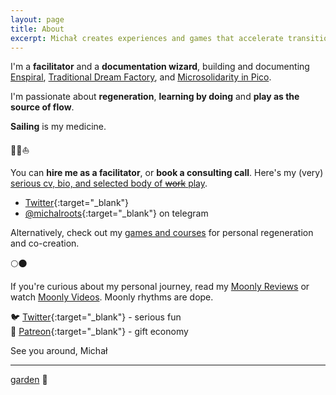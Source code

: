 ```yaml
---
layout: page
title: About
excerpt: Michał creates experiences and games that accelerate transition towards a regenerative way of living.
---
```


I'm a **facilitator** and a **documentation wizard**, building and documenting [Enspiral](https://enspiral.com), [Traditional Dream Factory](https://traditionaldreamfactory.com), and [Microsolidarity in Pico](https://pico.microsolidarity.cc).

I'm passionate about **regeneration**, **learning by doing** and **play as the source of flow**. 

**Sailing** is my medicine.

🌳✨⛵️

You can **hire me as a facilitator**, or **book a consulting call**. Here's my (very) [serious cv, bio, and selected body of ~~work~~ play](bio).

- [Twitter](https://twitter.com/michalkorzonek/){:target="_blank"}
- [@michalroots](https://t.me/michalroots){:target="_blank"} on telegram

Alternatively, check out my [games and courses](/games) for personal regeneration and co-creation.

🌕🌑

If you're curious about my personal journey, read my [Moonly Reviews](/moonly-reviews) or watch [Moonly Videos](/moonly-video). Moonly rhythms are dope.

🐦 [Twitter](https://twitter.com/michalkorzonek/){:target="_blank"} - serious fun<br>
🎁 [Patreon](https://www.patreon.com/michalkorzonek/){:target="_blank"} - gift economy

See you around,
Michał

---
[garden](/garden) 🌳